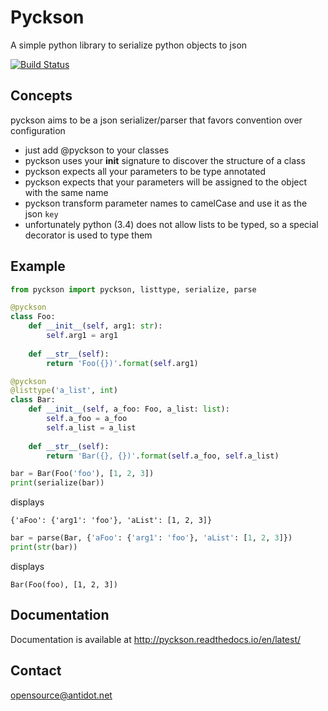 # Pyckson
A simple python library to serialize python objects to json

[![Build Status](https://travis-ci.org/antidot/Pyckson.svg?branch=master)](https://travis-ci.org/antidot/Pyckson)

## Concepts
pyckson aims to be a json serializer/parser that favors convention over configuration

* just add @pyckson to your classes
* pyckson uses your __init__ signature to discover the structure of a class
* pyckson expects all your parameters to be type annotated
* pyckson expects that your parameters will be assigned to the object with the same name
* pyckson transform parameter names to camelCase and use it as the json `key`
* unfortunately python (3.4) does not allow lists to be typed, so a special decorator is used to type them


## Example

```python
from pyckson import pyckson, listtype, serialize, parse

@pyckson
class Foo:
    def __init__(self, arg1: str):
        self.arg1 = arg1
    
    def __str__(self):
        return 'Foo({})'.format(self.arg1)

@pyckson
@listtype('a_list', int)
class Bar:
    def __init__(self, a_foo: Foo, a_list: list):
        self.a_foo = a_foo
        self.a_list = a_list
        
    def __str__(self):
        return 'Bar({}, {})'.format(self.a_foo, self.a_list)
```


```python
bar = Bar(Foo('foo'), [1, 2, 3])
print(serialize(bar))
```

displays

```
{'aFoo': {'arg1': 'foo'}, 'aList': [1, 2, 3]}
```

```python
bar = parse(Bar, {'aFoo': {'arg1': 'foo'}, 'aList': [1, 2, 3]})
print(str(bar))
```

displays

```
Bar(Foo(foo), [1, 2, 3])
```

## Documentation

Documentation is available at <http://pyckson.readthedocs.io/en/latest/>

## Contact

opensource@antidot.net
